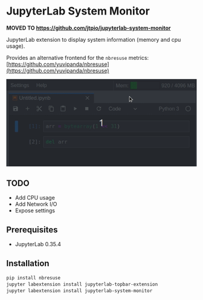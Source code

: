 # JupyterLab System Monitor

**MOVED TO https://github.com/jtpio/jupyterlab-system-monitor**

JupyterLab extension to display system information (memory and cpu usage).

Provides an alternative frontend for the `nbresuse` metrics: [https://github.com/yuvipanda/nbresuse](https://github.com/yuvipanda/nbresuse)

![screencast](./doc/screencast.gif)

## TODO

- Add CPU usage
- Add Network I/O
- Expose settings

## Prerequisites

* JupyterLab 0.35.4

## Installation

```bash
pip install nbresuse
jupyter labextension install jupyterlab-topbar-extension
jupyter labextension install jupyterlab-system-monitor
```

